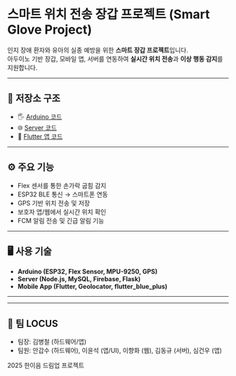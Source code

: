 # 스마트 위치 전송 장갑 프로젝트 (Smart Glove Project)

인지 장애 환자와 유아의 실종 예방을 위한 **스마트 장갑 프로젝트**입니다.  
아두이노 기반 장갑, 모바일 앱, 서버를 연동하여 **실시간 위치 전송**과 **이상 행동 감지**를 지원합니다.  

---

## 📂 저장소 구조
- 🖐 [Arduino 코드](https://github.com/아이디/smartglove-arduino)  
- 🌐 [Server 코드](https://github.com/아이디/smartglove-server)  
- 📱 [Flutter 앱 코드](https://github.com/아이디/smartglove-app)  

---

## ⚙️ 주요 기능
- Flex 센서를 통한 손가락 굽힘 감지
- ESP32 BLE 통신 → 스마트폰 연동
- GPS 기반 위치 전송 및 저장
- 보호자 앱/웹에서 실시간 위치 확인
- FCM 알림 전송 및 긴급 알림 기능

---

## 🖥️ 사용 기술
- **Arduino (ESP32, Flex Sensor, MPU-9250, GPS)**
- **Server (Node.js, MySQL, Firebase, Flask)**
- **Mobile App (Flutter, Geolocator, flutter_blue_plus)**

---

---

## 👥 팀 LOCUS
- 팀장: 김병철 (하드웨어/앱)
- 팀원: 안갑수 (하드웨어), 이윤석 (앱/UI), 이향화 (웹), 김동규 (서버), 심건우 (앱)

2025 한이음 드림업 프로젝트
